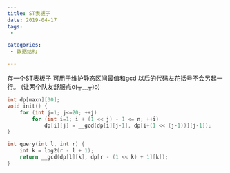 ```yaml
---
title: ST表板子
date: 2019-04-17
tags:
 - 

categories:
 - 数据结构

---
```


存一个ST表板子
可用于维护静态区间最值和gcd
以后的代码左花括号不会另起一行。
(让两个队友舒服点o(╥﹏╥)o)
```c
int dp[maxn][30];
void init() {
	for (int j=1; j<=20; ++j)
		for (int i=1; i + (1 << j) - 1 <= n; ++i)
			dp[i][j] = __gcd(dp[i][j-1], dp[i+(1 << (j-1))][j-1]);
}

int query(int l, int r) {
	int k = log2(r - l + 1);
	return __gcd(dp[l][k], dp[r - (1 << k) + 1][k]);
}
```


